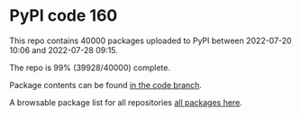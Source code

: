 # PyPI code 160

This repo contains 40000 packages uploaded to PyPI between 
2022-07-20 10:06 and 2022-07-28 09:15.

The repo is 99% (39928/40000) complete.

Package contents can be found [in the code branch](https://github.com/pypi-data/pypi-mirror-160/tree/code/packages).

A browsable package list for all repositories [all packages here](https://pypi-data.github.io/website/repositories/pypi-mirror-160).


